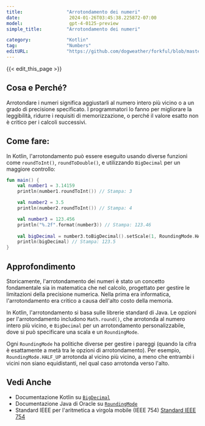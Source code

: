 ```yaml
---
title:                "Arrotondamento dei numeri"
date:                  2024-01-26T03:45:38.225872-07:00
model:                 gpt-4-0125-preview
simple_title:         "Arrotondamento dei numeri"

category:             "Kotlin"
tag:                  "Numbers"
editURL:              "https://github.com/dogweather/forkful/blob/master/content/it/kotlin/rounding-numbers.md"
---
```


{{< edit_this_page >}}

## Cosa e Perché?

Arrotondare i numeri significa aggiustarli al numero intero più vicino o a un grado di precisione specificato. I programmatori lo fanno per migliorare la leggibilità, ridurre i requisiti di memorizzazione, o perché il valore esatto non è critico per i calcoli successivi.

## Come fare:

In Kotlin, l'arrotondamento può essere eseguito usando diverse funzioni come `roundToInt()`, `roundToDouble()`, e utilizzando `BigDecimal` per un maggiore controllo:

```kotlin
fun main() {
    val number1 = 3.14159
    println(number1.roundToInt()) // Stampa: 3

    val number2 = 3.5
    println(number2.roundToInt()) // Stampa: 4

    val number3 = 123.456
    println("%.2f".format(number3)) // Stampa: 123.46
    
    val bigDecimal = number3.toBigDecimal().setScale(1, RoundingMode.HALF_EVEN)
    println(bigDecimal) // Stampa: 123.5
}
```

## Approfondimento

Storicamente, l'arrotondamento dei numeri è stato un concetto fondamentale sia in matematica che nel calcolo, progettato per gestire le limitazioni della precisione numerica. Nella prima era informatica, l'arrotondamento era critico a causa dell'alto costo della memoria.

In Kotlin, l'arrotondamento si basa sulle librerie standard di Java. Le opzioni per l'arrotondamento includono `Math.round()`, che arrotonda al numero intero più vicino, e `BigDecimal` per un arrotondamento personalizzabile, dove si può specificare una scala e un `RoundingMode`.

Ogni `RoundingMode` ha politiche diverse per gestire i pareggi (quando la cifra è esattamente a metà tra le opzioni di arrotondamento). Per esempio, `RoundingMode.HALF_UP` arrotonda al vicino più vicino, a meno che entrambi i vicini non siano equidistanti, nel qual caso arrotonda verso l'alto.

## Vedi Anche

- Documentazione Kotlin su [`BigDecimal`](https://kotlinlang.org/api/latest/jvm/stdlib/kotlin/java.math.-big-decimal/index.html)
- Documentazione Java di Oracle su [`RoundingMode`](https://docs.oracle.com/javase/8/docs/api/java/math/RoundingMode.html)
- Standard IEEE per l'aritmetica a virgola mobile (IEEE 754) [Standard IEEE 754](https://ieeexplore.ieee.org/document/4610935)

